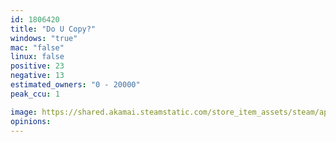 ```yaml
---
id: 1806420
title: "Do U Copy?"
windows: "true"
mac: "false"
linux: false
positive: 23
negative: 13
estimated_owners: "0 - 20000"
peak_ccu: 1

image: https://shared.akamai.steamstatic.com/store_item_assets/steam/apps/1806420/header.jpg?t=1713187825
opinions:
---
```


